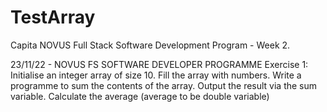 # TestArray
Capita NOVUS Full Stack Software Development Program - Week 2.

23/11/22 - NOVUS FS SOFTWARE DEVELOPER PROGRAMME
Exercise 1:
Initialise an integer array of size 10.
Fill the array with numbers.
Write a programme to sum the contents of the array.
Output the result via the sum variable.
Calculate the average (average to be double variable)
